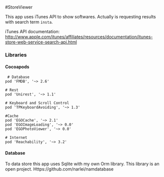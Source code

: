#StoreViewer

This app uses iTunes API to show softwares.
Actually is requesting results with search term `insta`.

iTunes API documentation: http://www.apple.com/itunes/affiliates/resources/documentation/itunes-store-web-service-search-api.html

### Libraries

#### Cocoapods
````
 # Database
pod 'FMDB', '~> 2.6'
  
# Rest 
pod 'Unirest', '~> 1.1'
  
# Keyboard and Scroll Control
pod 'TPKeyboardAvoiding', '~> 1.3'
  
#Cache
pod 'EGOCache', '~> 2.1'
pod 'EGOImageLoading', '~> 0.0'
pod 'EGOPhotoViewer', '~> 0.0'
	
# Internet
pod 'Reachability', '~> 3.2'
````

#### Database

To data store this app uses Sqlite with my own Orm library. This library is an open project. Https://github.com/narlei/namdatabase
